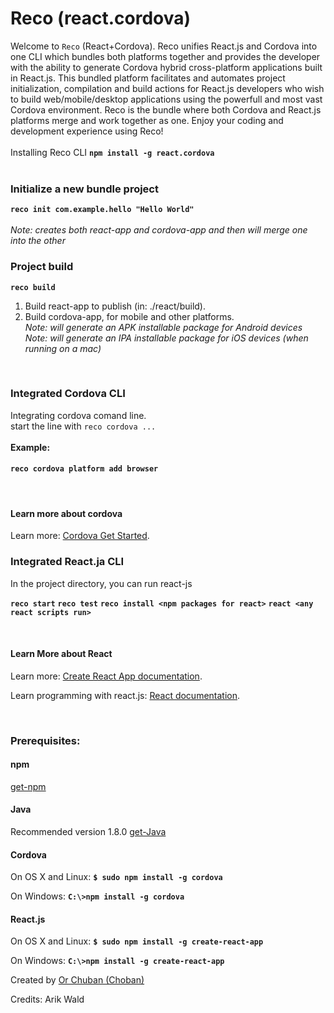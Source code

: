 # Reco (react.cordova)
Welcome to `Reco` (React+Cordova). Reco unifies React.js and Cordova into one CLI which
bundles both platforms together and provides the developer with the ability to generate Cordova hybrid cross-platform 
applications built in React.js. This bundled platform facilitates and automates project initialization, 
compilation and build actions for React.js developers who wish to build web/mobile/desktop applications using the powerfull and most vast Cordova environment. Reco is the bundle where both Cordova and React.js platforms merge and work together as one. Enjoy your
coding and development experience using Reco!
<br><br>
Installing Reco CLI **`npm install -g react.cordova`**
<br><br>
### Initialize a new bundle project
**`reco init com.example.hello "Hello World"`**<br><br>
*Note: creates both react-app and cordova-app and then will merge one into the other*
<br>

### Project build
**`reco build`**
1. Build react-app to publish (in: ./react/build).
2. Build cordova-app, for mobile and other platforms.<br>
*Note: will generate an APK installable package for Android devices*
*Note: will generate an IPA installable package for iOS devices (when running on a mac)*
<br>

### Integrated Cordova CLI 
Integrating cordova comand line.
<br>
start the line with `reco cordova ...`  
<br>
**Example:** 
#### `reco cordova platform add browser`
<br>


#### Learn more about cordova

Learn more: [Cordova Get Started](https://cordova.apache.org/#getstarted).



### Integrated React.ja  CLI

In the project directory, you can run react-js

**`reco start`**
**`reco test`**
**`reco install <npm packages for react>`**
**`react <any react scripts run>`**

<br>


#### Learn More about React

Learn more: [Create React App documentation](https://facebook.github.io/create-react-app/docs/getting-started).

Learn programming with react.js: [React documentation](https://reactjs.org/).

<br>

### Prerequisites:
#### npm
[get-npm](https://www.npmjs.com/get-npm)

#### Java 
Recommended version 1.8.0 [get-Java](https://www.oracle.com/technetwork/java/javase/downloads/jdk8-downloads-2133151.html)

#### Cordova 
On OS X and Linux:
**`$ sudo npm install -g cordova`**

On Windows:
**`C:\>npm install -g cordova`**

#### React.js 
On OS X and Linux:
**`$ sudo npm install -g create-react-app`**

On Windows:
**`C:\>npm install -g create-react-app`**
<br>

Created by [Or Chuban (Choban)](https://www.linkedin.com/in/or-choban-028280125)

Credits: Arik Wald
